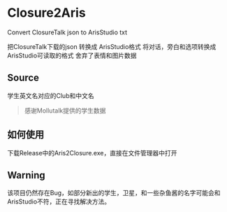 # Closure2Aris
 Convert ClosureTalk json to ArisStudio txt

 把ClosureTalk下载的json 转换成 ArisStudio格式
 将对话，旁白和选项转换成ArisStudio可读取的格式
 舍弃了表情和图片数据

 ## Source
 学生英文名对应的Club和中文名

 >感谢Mollutalk提供的学生数据

 ## 如何使用
 下载Release中的Aris2Closure.exe，直接在文件管理器中打开

 ## **Warning**
 该项目仍然存在Bug，如部分新出的学生，卫星，和一些杂鱼酱的名字可能会和ArisStudio不符，正在寻找解决方法。
